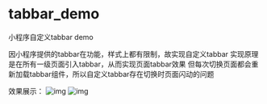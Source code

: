 # tabbar_demo
小程序自定义tabbar demo

因小程序提供的tabbar在功能，样式上都有限制，故实现自定义tabbar
实现原理是在所有一级页面引入tabbar，从而实现页面tabbar效果
但每次切换页面都会重新加载tabbar组件，所以自定义tabbar存在切换时页面闪动的问题

效果展示：
![img](https://github.com/752848087coder/tabbar_demo/blob/master/Screenshots/result1.png)
![img](https://github.com/752848087coder/tabbar_demo/blob/master/Screenshots/result2.png)
